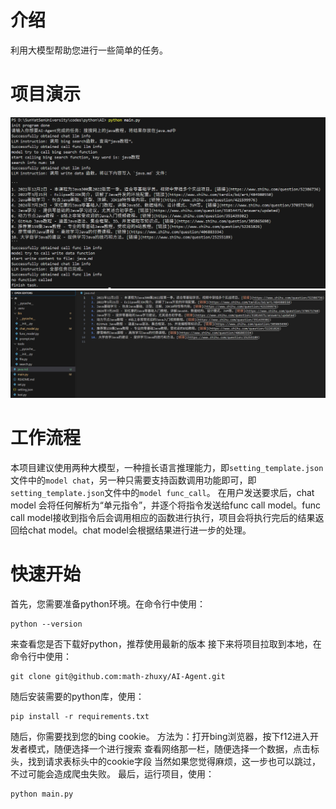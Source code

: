 # 介绍
利用大模型帮助您进行一些简单的任务。

# 项目演示
![](./readme/a.png)
![](./readme/b.png)

# 工作流程
本项目建议使用两种大模型，一种擅长语言推理能力，即`setting_template.json`文件中的`model chat`，另一种只需要支持函数调用功能即可，即`setting_template.json`文件中的`model func_call`。
在用户发送要求后，chat model 会将任何解析为“单元指令”，并逐个将指令发送给func call model。func call model接收到指令后会调用相应的函数进行执行，项目会将执行完后的结果返回给chat model。chat model会根据结果进行进一步的处理。

# 快速开始
首先，您需要准备python环境。在命令行中使用：
```
python --version
```
来查看您是否下载好python，推荐使用最新的版本
接下来将项目拉取到本地，在命令行中使用：
```
git clone git@github.com:math-zhuxy/AI-Agent.git
```
随后安装需要的python库，使用：
```
pip install -r requirements.txt
```
随后，你需要找到您的bing cookie。
方法为：打开bing浏览器，按下f12进入开发者模式，随便选择一个进行搜索
查看网络那一栏，随便选择一个数据，点击标头，找到请求表标头中的cookie字段
当然如果您觉得麻烦，这一步也可以跳过，不过可能会造成爬虫失败。
最后，运行项目，使用：
```
python main.py
```